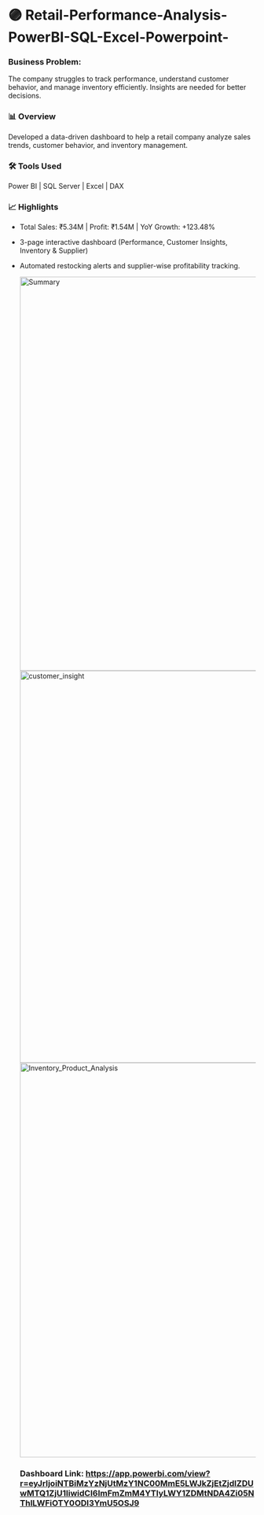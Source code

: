# 🟣 Retail-Performance-Analysis-PowerBI-SQL-Excel-Powerpoint-

### Business Problem: 
The company struggles to track performance, understand customer behavior, and manage inventory efficiently. Insights are needed for better decisions.

### 📊 Overview
Developed a data-driven dashboard to help a retail company analyze sales trends, customer behavior, and inventory management.

### 🛠 Tools Used
Power BI | SQL Server | Excel | DAX

### 📈 Highlights
- Total Sales: ₹5.34M | Profit: ₹1.54M | YoY Growth: +123.48%
- 3-page interactive dashboard (Performance, Customer Insights, Inventory & Supplier)
- Automated restocking alerts and supplier-wise profitability tracking.

  <img width="1257" height="801" alt="Summary" src="https://github.com/user-attachments/assets/10e9613b-b6dd-4abf-adb3-a97ca5ab535c" />

  <img width="1248" height="797" alt="customer_insight" src="https://github.com/user-attachments/assets/4c7347b2-daff-4100-ac2b-19653845131e" />

  <img width="1255" height="802" alt="Inventory_Product_Analysis" src="https://github.com/user-attachments/assets/b19fc125-a8d8-4e38-aef1-9372868af108" />


  ### Dashboard Link: https://app.powerbi.com/view?r=eyJrIjoiNTBiMzYzNjUtMzY1NC00MmE5LWJkZjEtZjdlZDUwMTQ1ZjU1IiwidCI6ImFmZmM4YTIyLWY1ZDMtNDA4Zi05NThlLWFiOTY0ODI3YmU5OSJ9



